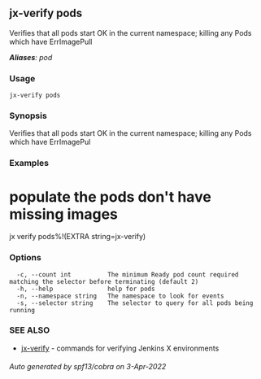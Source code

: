 ## jx-verify pods

Verifies that all pods start OK in the current namespace; killing any Pods which have ErrImagePull

***Aliases**: pod*

### Usage

```
jx-verify pods
```

### Synopsis

Verifies that all pods start OK in the current namespace; killing any Pods which have ErrImagePul

### Examples

  # populate the pods don't have missing images
  jx verify pods%!(EXTRA string=jx-verify)

### Options

```
  -c, --count int          The minimum Ready pod count required matching the selector before terminating (default 2)
  -h, --help               help for pods
  -n, --namespace string   The namespace to look for events
  -s, --selector string    The selector to query for all pods being running
```

### SEE ALSO

* [jx-verify](jx-verify.md)	 - commands for verifying Jenkins X environments

###### Auto generated by spf13/cobra on 3-Apr-2022
